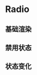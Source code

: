 # Radio

## 基础渲染

<demo src="radio/basic" />

## 禁用状态

<demo src="radio/disabled" />

## 状态变化

<demo src="radio/change" />

<api src="radio" />
